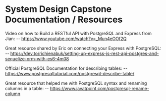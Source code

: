 # System Design Capstone Documentation / Resources

Video on how to Build a RESTful API with PostgreSQL and Express from Jian:
-- https://www.youtube.com/watch?v=_Mun4eOOf2Q

Great resource shared by Eric on connecting your Express with PostgreSQL:
-- https://dev.to/richienabuk/setting-up-express-js-rest-api-postgres-and-sequelize-orm-with-es6-4m08

Official PostgreSQL Documentation for describing tables:
-- https://www.postgresqltutorial.com/postgresql-describe-table/

Great resource that helped me with PostgreSQL syntax and renaming columns in a table:
-- https://www.javatpoint.com/postgresql-rename-column
